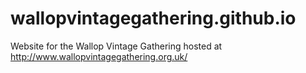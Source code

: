 # wallopvintagegathering.github.io

Website for the Wallop Vintage Gathering hosted at http://www.wallopvintagegathering.org.uk/
